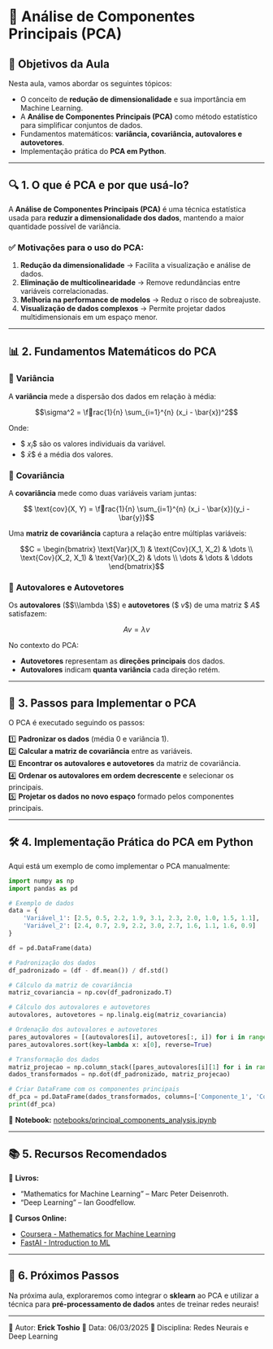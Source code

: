 # 📌 Análise de Componentes Principais (PCA)

## 🎯 Objetivos da Aula
Nesta aula, vamos abordar os seguintes tópicos:
- O conceito de **redução de dimensionalidade** e sua importância em Machine Learning.
- A **Análise de Componentes Principais (PCA)** como método estatístico para simplificar conjuntos de dados.
- Fundamentos matemáticos: **variância, covariância, autovalores e autovetores**.
- Implementação prática do **PCA em Python**.

---

## 🔍 1. O que é PCA e por que usá-lo?
A **Análise de Componentes Principais (PCA)** é uma técnica estatística usada para **reduzir a dimensionalidade dos dados**, mantendo a maior quantidade possível de variância.

### ✅ **Motivações para o uso do PCA:**
1. **Redução da dimensionalidade** → Facilita a visualização e análise de dados.
2. **Eliminação de multicolinearidade** → Remove redundâncias entre variáveis correlacionadas.
3. **Melhoria na performance de modelos** → Reduz o risco de sobreajuste.
4. **Visualização de dados complexos** → Permite projetar dados multidimensionais em um espaço menor.

---

## 📊 2. Fundamentos Matemáticos do PCA
### 📌 **Variância**
A **variância** mede a dispersão dos dados em relação à média:

```math
\sigma^2 = \frac{1}{n} \sum_{i=1}^{n} (x_i - \bar{x})^2
```

Onde:
- $$\ x_i \$$ são os valores individuais da variável.
- $$\ \bar{x} \$$ é a média dos valores.

### 📌 **Covariância**
A **covariância** mede como duas variáveis variam juntas:

```math
	\text{cov}(X, Y) = \frac{1}{n} \sum_{i=1}^{n} (x_i - \bar{x})(y_i - \bar{y})
```

Uma **matriz de covariância** captura a relação entre múltiplas variáveis:

```math
C = 
\begin{bmatrix}
	\text{Var}(X_1) 	& 	\text{Cov}(X_1, X_2) 	& \dots \\
	\text{Cov}(X_2, X_1) 	& 	\text{Var}(X_2) 	& \dots \\
	\dots 			& 	\dots 			& \ddots
\end{bmatrix}
```

### 📌 **Autovalores e Autovetores**
Os **autovalores** ($$\\lambda \$$) e **autovetores** ($$\ v \$$) de uma matriz $$\ A \$$ satisfazem:
```math
A v = \lambda v
```

No contexto do PCA:
- **Autovetores** representam as **direções principais** dos dados.
- **Autovalores** indicam **quanta variância** cada direção retém.

---

## 🔬 3. Passos para Implementar o PCA
O PCA é executado seguindo os passos:

1️⃣ **Padronizar os dados** (média 0 e variância 1).  
2️⃣ **Calcular a matriz de covariância** entre as variáveis.  
3️⃣ **Encontrar os autovalores e autovetores** da matriz de covariância.  
4️⃣ **Ordenar os autovalores em ordem decrescente** e selecionar os principais.  
5️⃣ **Projetar os dados no novo espaço** formado pelos componentes principais.

---

## 🛠 4. Implementação Prática do PCA em Python
Aqui está um exemplo de como implementar o PCA manualmente:

```python
import numpy as np
import pandas as pd

# Exemplo de dados
data = {
    'Variável_1': [2.5, 0.5, 2.2, 1.9, 3.1, 2.3, 2.0, 1.0, 1.5, 1.1],
    'Variável_2': [2.4, 0.7, 2.9, 2.2, 3.0, 2.7, 1.6, 1.1, 1.6, 0.9]
}

df = pd.DataFrame(data)

# Padronização dos dados
df_padronizado = (df - df.mean()) / df.std()

# Cálculo da matriz de covariância
matriz_covariancia = np.cov(df_padronizado.T)

# Cálculo dos autovalores e autovetores
autovalores, autovetores = np.linalg.eig(matriz_covariancia)

# Ordenação dos autovalores e autovetores
pares_autovalores = [(autovalores[i], autovetores[:, i]) for i in range(len(autovalores))]
pares_autovalores.sort(key=lambda x: x[0], reverse=True)

# Transformação dos dados
matriz_projecao = np.column_stack([pares_autovalores[i][1] for i in range(len(autovalores))])
dados_transformados = np.dot(df_padronizado, matriz_projecao)

# Criar DataFrame com os componentes principais
df_pca = pd.DataFrame(dados_transformados, columns=['Componente_1', 'Componente_2'])
print(df_pca)
```

📌 **Notebook:** [notebooks/principal_components_analysis.ipynb](notebooks/principal_components_analysis.ipynb)

---

## 📚 5. Recursos Recomendados
📖 **Livros:**
- “Mathematics for Machine Learning” – Marc Peter Deisenroth.
- “Deep Learning” – Ian Goodfellow.

🎥 **Cursos Online:**
- [Coursera - Mathematics for Machine Learning](https://www.coursera.org/specializations/mathematics-machine-learning)
- [FastAI - Introduction to ML](https://course.fast.ai/)

---

## 🚀 6. Próximos Passos
Na próxima aula, exploraremos como integrar o **sklearn** ao PCA e utilizar a técnica para **pré-processamento de dados** antes de treinar redes neurais!

---
📝 Autor: **Erick Toshio**
📅 Data: 06/03/2025
📌 Disciplina: Redes Neurais e Deep Learning
